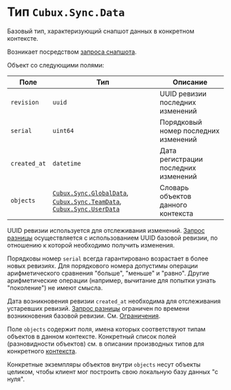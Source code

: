 Тип `Cubux.Sync.Data`
=====================

Базовый тип, характеризующий снапшот данных в конкретном контексте.

Возникает посредством [запроса снапшота][api-snapshot].

Объект со следующими полями:

Поле         | Тип        | Описание
------------ | ---------- | --------
`revision`   | `uuid`     | UUID ревизии последних изменений
`serial`     | `uint64`   | Порядковый номер последних изменений
`created_at` | `datetime` | Дата регистрации последних изменений
`objects`    | [`Cubux.Sync.GlobalData`][Cubux.Sync.GlobalData], [`Cubux.Sync.TeamData`][Cubux.Sync.TeamData], [`Cubux.Sync.UserData`][Cubux.Sync.UserData] | Словарь объектов данного контекста

UUID ревизии используется для отслеживания изменений.
[Запрос разницы][api-diff] осуществляется с использованием UUID базовой
ревизии, по отношению к которой необходимо получить изменения.

Порядковы номер `serial` всегда гарантировано возрастает в более новых
ревизиях. Для порядкового номера допустимы операции арифметического
сравнения "больше", "меньше" и "равно". Другие арифметические операции
(например, вычитание для попытки узнать "поколение") не имеют смысла.

Дата возникновения ревизии `created_at` необходима для отслеживания
устаревших ревизий. [Запрос разницы][api-diff] ограничен по времени
возникновения базовой ревизии. См. [Ограничения][limitations].

Поле `objects` содержит поля, имена которых соответствуют типам объектов
в данном контексте. Конкретный список полей (разновидности объектов)
см. в описании производных типов для конкретного [контекста][context].

Конкретные экземпляры объектов внутри `objects` несут объекты целиком,
чтобы клиент мог построить свою локальную базу данных "с нуля".


[api-diff]: ../../sync/api/diff.md
[api-snapshot]: ../../sync/api/snapshot.md
[context]: ../../sync/02-context.md
[limitations]: ../../sync/20-limitations.md
[Cubux.Sync.GlobalData]: ./data-global.md
[Cubux.Sync.TeamData]: ./data-team.md
[Cubux.Sync.UserData]: ./data-user.md
